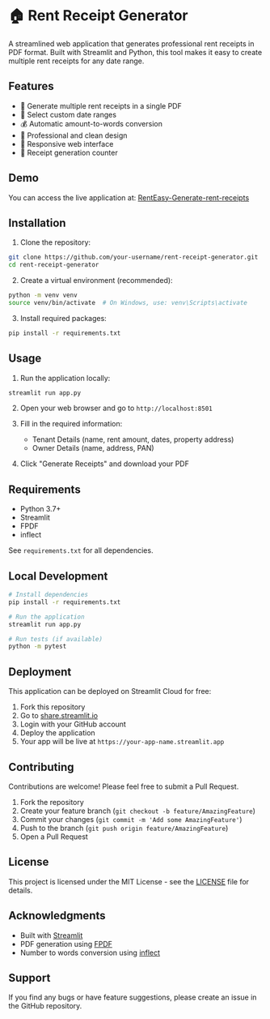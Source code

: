 # 🏠 Rent Receipt Generator

A streamlined web application that generates professional rent receipts in PDF format. Built with Streamlit and Python, this tool makes it easy to create multiple rent receipts for any date range.

## Features

- 📝 Generate multiple rent receipts in a single PDF
- 📅 Select custom date ranges
- 💰 Automatic amount-to-words conversion
- 🎨 Professional and clean design
- 📱 Responsive web interface
- 🔢 Receipt generation counter

## Demo

You can access the live application at: [RentEasy-Generate-rent-receipts](https://renteasy-streamlined-rent-receipt-generator.streamlit.app/)

## Installation

1. Clone the repository:
```bash
git clone https://github.com/your-username/rent-receipt-generator.git
cd rent-receipt-generator
```

2. Create a virtual environment (recommended):
```bash
python -m venv venv
source venv/bin/activate  # On Windows, use: venv\Scripts\activate
```

3. Install required packages:
```bash
pip install -r requirements.txt
```

## Usage

1. Run the application locally:
```bash
streamlit run app.py
```

2. Open your web browser and go to `http://localhost:8501`

3. Fill in the required information:
   - Tenant Details (name, rent amount, dates, property address)
   - Owner Details (name, address, PAN)

4. Click "Generate Receipts" and download your PDF

## Requirements

- Python 3.7+
- Streamlit
- FPDF
- inflect

See `requirements.txt` for all dependencies.

## Local Development

```bash
# Install dependencies
pip install -r requirements.txt

# Run the application
streamlit run app.py

# Run tests (if available)
python -m pytest
```

## Deployment

This application can be deployed on Streamlit Cloud for free:

1. Fork this repository
2. Go to [share.streamlit.io](https://share.streamlit.io)
3. Login with your GitHub account
4. Deploy the application
5. Your app will be live at `https://your-app-name.streamlit.app`

## Contributing

Contributions are welcome! Please feel free to submit a Pull Request.

1. Fork the repository
2. Create your feature branch (`git checkout -b feature/AmazingFeature`)
3. Commit your changes (`git commit -m 'Add some AmazingFeature'`)
4. Push to the branch (`git push origin feature/AmazingFeature`)
5. Open a Pull Request

## License

This project is licensed under the MIT License - see the [LICENSE](LICENSE) file for details.

## Acknowledgments

- Built with [Streamlit](https://streamlit.io/)
- PDF generation using [FPDF](https://pyfpdf.readthedocs.io/en/latest/)
- Number to words conversion using [inflect](https://pypi.org/project/inflect/)

## Support

If you find any bugs or have feature suggestions, please create an issue in the GitHub repository.